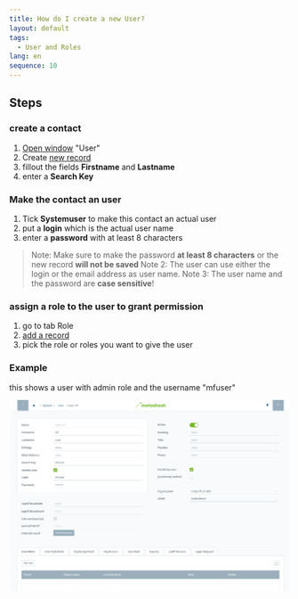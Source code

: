 ```yaml
---
title: How do I create a new User?
layout: default
tags:
  - User and Roles
lang: en
sequence: 10
---
```


## Steps

### create a contact
1. [Open window](Menu) "User"
1. Create [new record](New_Record_Window)
1. fillout the fields **Firstname** and **Lastname**
1. enter a **Search Key**

### Make the contact an user
1. Tick **Systemuser** to make this contact an actual user
1. put a **login** which is the actual user name
1. enter a **password** with at least 8 characters

  > Note: Make sure to make the password **at least 8 characters** or the new record **will not be saved**
  > Note 2: The user can use either the login or the email address as user name.
  > Note 3: The user name and the password are **case sensitive**!
  

### assign a role to the user to grant permission
1. go to tab Role
1. [add a record](New_Record_Tab)
1. pick the role or roles you want to give the user


### Example

this shows a user with admin role and the username "mfuser"

![example](assets/NewUser-1ed82.png)
